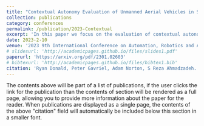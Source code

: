 ```yaml
---
title: "Contextual Autonomy Evaluation of Unmanned Aerial Vehicles in Subterranean Environments"
collection: publications
category: conferences
permalink: /publication/2023-Contextual
excerpt: 'In this paper we focus on the evaluation of contextual autonomy for robots. More specifically, we propose a fuzzy framework for calculating the autonomy score for a small Unmanned Aerial Systems (sUAS) for performing a task while considering task complexity and environmental factors. Our framework is a cascaded Fuzzy Inference System (cFIS) composed of combination of three FIS which represent different contextual autonomy capabilities. We performed several experiments to test our framework in various contexts, such as endurance time, navigation, take off/land, and room clearing, with seven different sUAS. We introduce a predictive measure which improves upon previous predictive measures, allowing for previous real-world task performance to be used in predicting future mission performance.'
date: 2023-2-10
venue: '2023 9th International Conference on Automation, Robotics and Applications (ICARA)'
# slidesurl: 'http://academicpages.github.io/files/slides1.pdf'
paperurl: 'https://arxiv.org/pdf/2301.02603'
# bibtexurl: 'http://academicpages.github.io/files/bibtex1.bib'
citation: 'Ryan Donald, Peter Gavriel, Adam Norton, S Reza Ahmadzadeh. (2023). &quot;Contextual Autonomy Evaluation of Unmanned Aerial Vehicles in Subterranean Environments&quot; <i>2023 9th International Conference on Automation, Robotics and Applications (ICARA)</i>. 1(1).'
---
```

The contents above will be part of a list of publications, if the user clicks the link for the publication than the contents of section will be rendered as a full page, allowing you to provide more information about the paper for the reader. When publications are displayed as a single page, the contents of the above "citation" field will automatically be included below this section in a smaller font.
